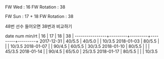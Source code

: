 FW Wed      : 16 
FW Rotation : 38

FW Sun      : 17 + 18
FW Rotation :      38

48번 선수 들어오면 38번과 비교하기

date num min/rt |    16   |    17   |    18   |    38   |
----------------+---------+---------+---------+---------+
2017-12-31      |  40/5.5 |  40/5.0 |         |  10/3.5
2018-01-03      |  80/5.5 |         |         |  10/3.5
2018-01-07      |         |  90/4.5 |  60/5.5 |  30/3.5
2018-01-10      |  80/5.5 |         |         |  45/3.5
2018-01-14      |         |  90/4.5 |  65/5.0 |  25/3.5
2018-01-17      |  80/5.5 |         |         |  10/3.5

